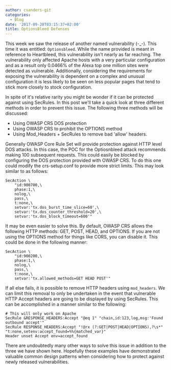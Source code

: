```yaml
---
author: csanders-git
categories:
  - Blog
date: '2017-09-20T03:15:37+02:00'
title: OptionsBleed Defenses
---
```



This week we saw the release of another named vulnerability (-\_-). This time it was entitled: `Optionsbleed`. While the name provided is meant in reference to Heartbleed, this vulnerability isn't nearly as far reaching. The vulnerability only affected Apache hosts with a very particular configuration and as a result only 0.0466% of the Alexa top one million sites were detected as vulnerable. Additionally, considering the requirements for exposing the vulnerability is dependent on a complex and unusual configuration it is less likely to be seen on less popular pages that tend to stick more closely to stock configuration.

In spite of it's relative rarity you might be wonder if it can be protected against using SecRules. In this post we'll take a quick look at three different methods in order to prevent this issue. The following three methods will be discussed:

- Using OWASP CRS DOS protection
- Using OWASP CRS to prohibit the OPTIONS method
- Using Mod\_Headers + SecRules to remove bad 'allow' headers.

Generally OWASP Core Rule Set will provide protection against HTTP level DOS attacks. In this case, the POC for the Optiosnbleed attack recommends making 100 subsequent requests. This could easily be blocked by configuring the DOS protection provided with OWASP CRS. To do this one could modify the crs-setup.conf to provide more strict limits. This may look similar to as follows:

```
SecAction \
    "id:900700,\
    phase:1,\
    nolog,\
    pass,\
    t:none,\
    setvar:'tx.dos_burst_time_slice=60',\
    setvar:'tx.dos_counter_threshold=20',\
    setvar:'tx.dos_block_timeout=600'"
```

It may be even easier to solve this. By default, OWASP CRS allows the following HTTP methods: GET, POST, HEAD, and OPTIONS. If you are not using the OPTIONS method for things like CORS, you can disable it. This could be done in the following manner:

```
SecAction \
    "id:900200,\
    phase:1,\
    nolog,\
    pass,\
    t:none,\
    setvar:'tx.allowed_methods=GET HEAD POST'"
```

If all else fails, it is possible to remove HTTP headers using `mod_headers`. We can limit this removal to only be undertaken in the event that vulnerable HTTP Accept headers are going to be displayed by using SecRules. This can be accomplished in a manner similar to the following:

```apacheconf
# This will only work on Apache
SecRule &RESPONSE_HEADERS:Accept "@eq 1" "chain,id:123,log,msg:'Found outbound accept'"
SecRule RESPONSE_HEADERS:Accept "!@rx (?:GET|POST|HEAD|OPTIONS),?\s*" "t:none,setenv:accept_found=%%{matched_var}"
Header unset Accept env=accept_found
```

There are undoubtedly many other ways to solve this issue in addition to the three we have shown here. Hopefully these examples have demonstrated valuable common design patterns when considering how to protect against newly released vulnerabilities.

